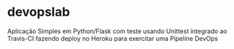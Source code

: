# devopslab
Aplicação Simples em Python/Flask com teste usando Unittest integrado ao Travis-CI fazendo deploy no Heroku para exercitar uma Pipeline DevOps
